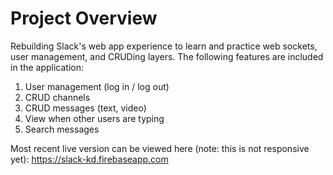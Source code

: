 # Project Overview
Rebuilding Slack's web app experience to learn and practice web sockets, user management, and CRUDing layers. The following features are included in the application:

1. User management (log in / log out)
1. CRUD channels
1. CRUD messages (text, video)
1. View when other users are typing
1. Search messages

Most recent live version can be viewed here (note: this is not responsive yet): https://slack-kd.firebaseapp.com
